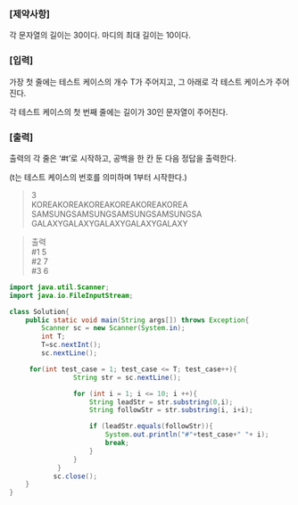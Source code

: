 ### [제약사항]

각 문자열의 길이는 30이다. 마디의 최대 길이는 10이다.

### [입력]

가장 첫 줄에는 테스트 케이스의 개수 T가 주어지고, 그 아래로 각 테스트 케이스가 주어진다.

각 테스트 케이스의 첫 번째 줄에는 길이가 30인 문자열이 주어진다.

### [출력]

출력의 각 줄은 ‘#t’로 시작하고, 공백을 한 칸 둔 다음 정답을 출력한다.

(t는 테스트 케이스의 번호를 의미하며 1부터 시작한다.)

>3  
  KOREAKOREAKOREAKOREAKOREAKOREA  
  SAMSUNGSAMSUNGSAMSUNGSAMSUNGSA  
  GALAXYGALAXYGALAXYGALAXYGALAXY  

> 출력   
#1 5  
#2 7  
#3 6  


```java
import java.util.Scanner;
import java.io.FileInputStream;

class Solution{
	public static void main(String args[]) throws Exception{
		Scanner sc = new Scanner(System.in);
		int T;
		T=sc.nextInt();
        sc.nextLine();

	 for(int test_case = 1; test_case <= T; test_case++){
                String str = sc.nextLine();

                for (int i = 1; i <= 10; i ++){
                    String leadStr = str.substring(0,i);
                    String followStr = str.substring(i, i+i);

                    if (leadStr.equals(followStr)){
                        System.out.println("#"+test_case+" "+ i);
                        break;
                    }
                }
            }
           sc.close();   
	}
}
```
